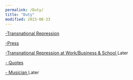 ```yaml
---
permalink: /Duty/
title: "Duty"
modified: 2023-08-23
---
```













<a href=" https://phdcsseiden.github.io/Tr/ "> -Transnational Repression  </a> 




<a href=" https://phdcsseiden.github.io/News/ "> -Press  </a> 




<a href="  "> -Transnational Repression at Work/Business & School  </a>  Later




<a href=" https://phdcsseiden.github.io/quotes/ "> - Quotes  </a> 




<a href="  "> - Musician  </a> Later
